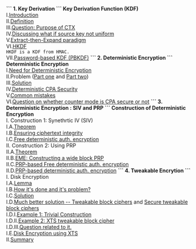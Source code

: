 <b>
```
1. Key Derivation
```
</b>
<b>Key Derivation Function (KDF)</b><br>
I.<a href="http://geekresearchlab.net/coursera/crypto1/key-1.jpg">Introduction</a><br>
II.<a href="http://geekresearchlab.net/coursera/crypto1/key-2.jpg">Definition</a><br>
III.<a href="http://geekresearchlab.net/coursera/crypto1/key-3.jpg">Question: Purpose of CTX</a><br>
IV.<a href="http://geekresearchlab.net/coursera/crypto1/key-4.jpg">Discussing what if source key not uniform</a><br>
V.<a href="http://geekresearchlab.net/coursera/crypto1/key-5.jpg">Extract-then-Expand paradigm</a><br>
VI.<a href="http://geekresearchlab.net/coursera/crypto1/key-6.jpg">HKDF</a><br>
<code>HKDF is a KDF from HMAC.</code><br>
VII.<a href="http://geekresearchlab.net/coursera/crypto1/key-7.jpg">Password-based KDF (PBKDF)</a>
<b>
```
2. Deterministic Encryption
```
</b>
<b>Deterministic Encryption</b><br>
I.<a href="http://geekresearchlab.net/coursera/crypto1/det-1.jpg">Need for Deterministic Encryption</a><br>
II.Problem (<a href="http://geekresearchlab.net/coursera/crypto1/det-2.jpg">Part one</a> and 
<a href="http://geekresearchlab.net/coursera/crypto1/det-2-1.jpg">Part two</a>)<br>
III.<a href="http://geekresearchlab.net/coursera/crypto1/det-3.jpg">Solution</a><br>
IV.<a href="http://geekresearchlab.net/coursera/crypto1/det-4.jpg">Deterministic CPA Security</a><br>
V.<a href="http://geekresearchlab.net/coursera/crypto1/det-5.jpg">Common mistakes</a><br>
VI.<a href="http://geekresearchlab.net/coursera/crypto1/det-6.jpg">Question on whether counter mode is CPA secure or not</a>
<b>
```
3. Deterministic Encryption : SIV and PRP
```
Construction of Deterministic Encryption <br></b>
I. Construction 1: Synethrtic IV (SIV) <br>
I.A.<a href="http://geekresearchlab.net/coursera/crypto1/11-1.jpg">Theorem</a><br>
I.B.<a href="http://geekresearchlab.net/coursera/crypto1/11-2.jpg">Ensuring ciphertext integrity</a><br>
I.C.<a href="http://geekresearchlab.net/coursera/crypto1/11-3.jpg">Free deterministic auth. encryption</a><br>
II. Construction 2: Using PRP <br>
II.A.<a href="http://geekresearchlab.net/coursera/crypto1/11-4.jpg">Theorem</a><br>
II.B.<a href="http://geekresearchlab.net/coursera/crypto1/11-5.jpg">EME: Constructing a wide block PRP</a><br>
II.C.<a href="http://geekresearchlab.net/coursera/crypto1/11-6.jpg">PRP-based Free deterministic auth. encryption</a><br>
II.D.<a href="http://geekresearchlab.net/coursera/crypto1/11-7.jpg">PRP-based deterministic auth. encryption</a>
<b>
```
4. Tweakable Encrytion
```
</b>
I. Disk Encryption<br>
I.A.<a href="http://geekresearchlab.net/coursera/crypto1/tweak-1.jpg">Lemma</a><br>
I.B.<a href="http://geekresearchlab.net/coursera/crypto1/tweak-2.jpg">How it's done and it's problem?</a><br>
I.C.<a href="http://geekresearchlab.net/coursera/crypto1/tweak-3.jpg">Solution</a><br>
I.D.<a href="http://geekresearchlab.net/coursera/crypto1/tweak-4.jpg">Much better solution -- Tweakable block ciphers</a> and 
<a href="http://geekresearchlab.net/coursera/crypto1/tweak-5.jpg">Secure tweakable block ciphers</a><br>
I.D.I.<a href="http://geekresearchlab.net/coursera/crypto1/tweak-6.jpg">Example 1: Trivial Construction</a><br>
I.D.II.<a href="http://geekresearchlab.net/coursera/crypto1/tweak-7.jpg">Example 2: XTS tweakable block cipher</a><br>
I.D.III.<a href="http://geekresearchlab.net/coursera/crypto1/tweak-8.jpg">Question related to it.</a><br>
I.E.<a href="http://geekresearchlab.net/coursera/crypto1/tweak-9.jpg">Disk Encryption using XTS</a><br>
II.<a href="http://geekresearchlab.net/coursera/crypto1/tweak-10.jpg">Summary</a>
